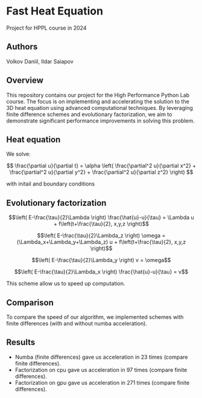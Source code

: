 # Fast Heat Equation
Project for HPPL course in 2024

## Authors

Volkov Daniil, Ildar Saiapov

## Overview

This repository contains our project for the High Performance Python Lab course. The focus is on implementing and accelerating the solution to the 3D heat equation using advanced computational techniques. By leveraging finite difference schemes and evolutionary factorization, we aim to demonstrate significant performance improvements in solving this problem.

## Heat equation

We solve:

$$
\frac{\partial u}{\partial t} = \alpha \left( \frac{\partial^2 u}{\partial x^2} + \frac{\partial^2 u}{\partial y^2} + \frac{\partial^2 u}{\partial z^2} \right)
$$

with initail and boundary conditions

## Evolutionary factorization

$$\left( E-\frac{\tau}{2}\Lambda \right) \frac{\hat{u}-u}{\tau} = \Lambda u + f\left(t+\frac{\tau}{2}, x,y,z \right)$$

$$\left( E-\frac{\tau}{2}\Lambda_z \right) \omega = (\Lambda_x+\Lambda_y+\Lambda_z) u + f\left(t+\frac{\tau}{2}, x,y,z \right)$$

$$\left( E-\frac{\tau}{2}\Lambda_y \right) v = \omega$$

$$\left( E-\frac{\tau}{2}\Lambda_x \right) \frac{\hat{u}-u}{\tau} = v$$

This scheme allow us to speed up computation.

## Comparison

To compare the speed of our algorithm, we implemented schemes with finite differences (with and without numba acceleration).

## Results

- Numba (finite differences) gave us acceleration in 23 times (compare finite differences).
- Factorization on cpu gave us acceleration in 97 times (compare finite differences).
- Factorization on gpu gave us acceleration in 271 times (compare finite differences).
